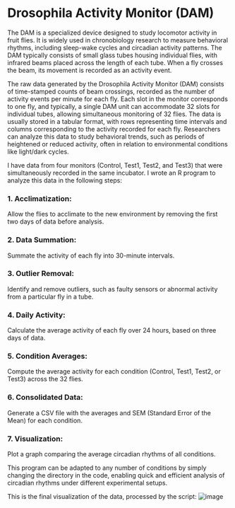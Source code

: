 # Drosophila Activity Monitor (DAM)
The DAM is a specialized device designed to study locomotor activity in fruit flies. 
It is widely used in chronobiology research to measure behavioral rhythms, including sleep-wake cycles and circadian activity patterns. 
The DAM typically consists of small glass tubes housing individual flies, with infrared beams placed across the length of each tube. 
When a fly crosses the beam, its movement is recorded as an activity event. 

The raw data generated by the Drosophila Activity Monitor (DAM) consists of time-stamped counts of beam crossings, recorded as the number of activity events per minute for each fly. 
Each slot in the monitor corresponds to one fly, and typically, a single DAM unit can accommodate 32 slots for individual tubes, allowing simultaneous monitoring of 32 flies. 
The data is usually stored in a tabular format, with rows representing time intervals and columns corresponding to the activity recorded for each fly. 
Researchers can analyze this data to study behavioral trends, such as periods of heightened or reduced activity, often in relation to environmental conditions like light/dark cycles.

I have data from four monitors (Control, Test1, Test2, and Test3) that were simultaneously recorded in the same incubator. 
I wrote an R program to analyze this data in the following steps:

### 1. Acclimatization: 
Allow the flies to acclimate to the new environment by removing the first two days of data before analysis.
### 2. Data Summation: 
Summate the activity of each fly into 30-minute intervals.
### 3. Outlier Removal: 
Identify and remove outliers, such as faulty sensors or abnormal activity from a particular fly in a tube.
### 4. Daily Activity: 
Calculate the average activity of each fly over 24 hours, based on three days of data.
### 5. Condition Averages: 
Compute the average activity for each condition (Control, Test1, Test2, or Test3) across the 32 flies.
### 6. Consolidated Data: 
Generate a CSV file with the averages and SEM (Standard Error of the Mean) for each condition.
### 7. Visualization: 
Plot a graph comparing the average circadian rhythms of all conditions.

This program can be adapted to any number of conditions by simply changing the directory in the code, enabling quick and efficient analysis of circadian rhythms under different experimental setups.


This is the final visualization of the data, processed by the script:
![image](https://github.com/user-attachments/assets/cbe5298e-1bd3-4623-959e-a769ca9ed47d)


